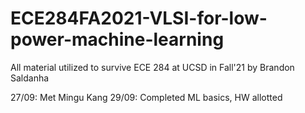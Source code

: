 # ECE284FA2021-VLSI-for-low-power-machine-learning
All material utilized to survive ECE 284 at UCSD in Fall'21 by Brandon Saldanha

27/09: Met Mingu Kang
29/09: Completed ML basics, HW allotted